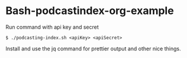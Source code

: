 # Bash-podcastindex-org-example

Run command with api key and secret
```
$ ./podcasting-index.sh <apiKey> <apiSecret>
```

Install and use the jq command for prettier output and other nice things.
